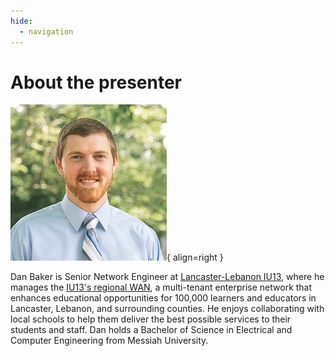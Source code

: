```yaml
---
hide:
  - navigation
---
```


# About the presenter

![](DanBaker.jpg){ align=right }

Dan Baker is Senior Network Engineer at [Lancaster-Lebanon IU13](https://www.iu13.org), where he manages the [IU13's regional WAN](https://www.iu13.org/wan), a multi-tenant enterprise network that enhances educational opportunities for 100,000 learners and educators in Lancaster, Lebanon, and surrounding counties. He enjoys collaborating with local schools to help them deliver the best possible services to their students and staff. Dan holds a Bachelor of Science in Electrical and Computer Engineering from Messiah University.
